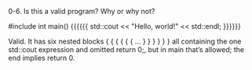 0-6. Is this a valid program? Why or why not?

#include <iostream>
int main()   {{{{{{ std::cout << "Hello, world!" << std::endl; }}}}}}

Valid. It has six nested blocks { { { { { { … } } } } } } all containing the one std::cout expression and omitted return 0;, but in main that’s allowed; the end implies return 0.

